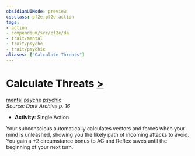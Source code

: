 ```yaml
---
obsidianUIMode: preview
cssclass: pf2e,pf2e-action
tags:
- action
- compendium/src/pf2e/da
- trait/mental
- trait/psyche
- trait/psychic
aliases: ["Calculate Threats"]
---
```

# Calculate Threats [>](rules/core-rulebook/chapter-9-playing-the-game.md#Actions "Single Action")
[mental](rules/traits/mental.md)  [psyche](rules/traits/psyche-da.md)  [psychic](rules/traits/psychic-da.md)  
*Source: Dark Archive p. 16*  

- **Activity**: Single Action

Your subconscious automatically calculates vectors and forces when your mind is unleashed, showing you the likely path of incoming attacks to avoid. You gain a +2 circumstance bonus to AC and Reflex saves until the beginning of your next turn.